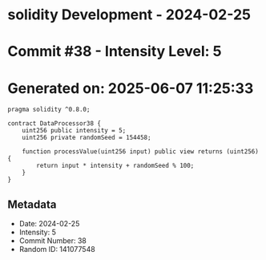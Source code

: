 ﻿# solidity Development - 2024-02-25
# Commit #38 - Intensity Level: 5
# Generated on: 2025-06-07 11:25:33
```solidity
pragma solidity ^0.8.0;

contract DataProcessor38 {
    uint256 public intensity = 5;
    uint256 private randomSeed = 154458;

    function processValue(uint256 input) public view returns (uint256) {
        return input * intensity + randomSeed % 100;
    }
}
```
## Metadata
- Date: 2024-02-25
- Intensity: 5
- Commit Number: 38
- Random ID: 141077548
